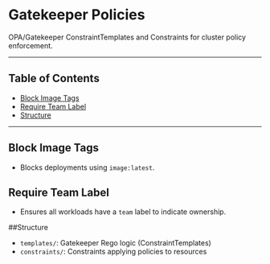 # Gatekeeper Policies

OPA/Gatekeeper ConstraintTemplates and Constraints for cluster policy enforcement.

---

## Table of Contents
- [Block Image Tags](#block-image-tags)
- [Require Team Label](#require-team-label)
- [Structure](#structure)

---

## Block Image Tags

- Blocks deployments using `image:latest`.

## Require Team Label

- Ensures all workloads have a `team` label to indicate ownership.

##Structure

- `templates/`: Gatekeeper Rego logic (ConstraintTemplates)
- `constraints/`: Constraints applying policies to resources
